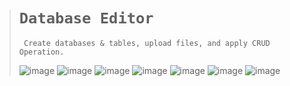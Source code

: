 <link rel="shortcut icon" type="image/x-icon" href="https://static-00.iconduck.com/assets.00/office-database-icon-1966x2048-mah3mrgd.png">

># `Database Editor`
>
>      Create databases & tables, upload files, and apply CRUD Operation.
>
>![image](https://github.com/imvickykumar999/Database-Editor/assets/50515418/1d2761ba-4c89-4c5c-80cc-9bc77974263b)
>![image](https://github.com/imvickykumar999/Database-Editor/assets/50515418/74efdc66-a942-462a-a80a-19e83eef238b)
>![image](https://github.com/imvickykumar999/Database-Editor/assets/50515418/f3383e29-09bc-4b56-8310-9590dd3d8f6b)
>![image](https://github.com/imvickykumar999/Database-Editor/assets/50515418/3761b9cb-a4c8-4f36-8e45-ab2ac696b249)
>![image](https://github.com/imvickykumar999/Database-Editor/assets/50515418/b9273639-dd98-4f91-9317-8c63bf0aea92)
>![image](https://github.com/imvickykumar999/Database-Editor/assets/50515418/f3cfe91c-106f-4f44-acc0-2d154958c879)
>![image](https://github.com/imvickykumar999/Database-Editor/assets/50515418/dfd380ec-9764-47bb-8403-f2513e1384fe)
